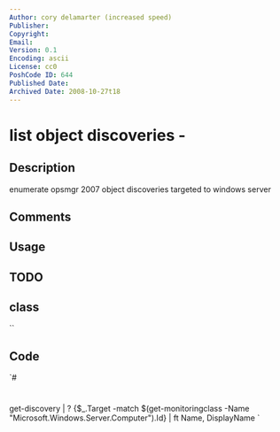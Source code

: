 ```yaml
---
Author: cory delamarter (increased speed)
Publisher: 
Copyright: 
Email: 
Version: 0.1
Encoding: ascii
License: cc0
PoshCode ID: 644
Published Date: 
Archived Date: 2008-10-27t18
---
```


# list object discoveries - 

## Description

enumerate opsmgr 2007 object discoveries targeted to windows server

## Comments



## Usage



## TODO



## class

``

## Code

`#
 #
 get-discovery | ? {$_.Target -match $(get-monitoringclass -Name "Microsoft.Windows.Server.Computer").Id} | ft Name, DisplayName
`

